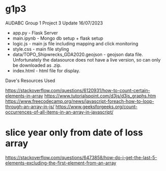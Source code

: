 # g1p3
AUDABC Group 1 Project 3 
Update 16/07/2023

- app.py - Flask Server
- main.ipynb - Mongo db setup + flask setup
- logic.js - main js file including mapping and click monitoring
- style.css - main file styling
- data/TOPO_Shipwrecks_GDA2020.geojson - geojson data file. Unfortunately the datasource does not have a live version, so can only be downloaded as .zip.
- index.html - html file for display.

Dave's Resources Used

https://stackoverflow.com/questions/6120931/how-to-count-certain-elements-in-array
https://www.tutorialspoint.com/d3js/d3js_graphs.htm
https://www.freecodecamp.org/news/javascript-foreach-how-to-loop-through-an-array-in-js/
https://www.geeksforgeeks.org/count-occurrences-of-all-items-in-an-array-in-javascript/

# slice year only from date of loss array
https://stackoverflow.com/questions/6473858/how-do-i-get-the-last-5-elements-excluding-the-first-element-from-an-array
